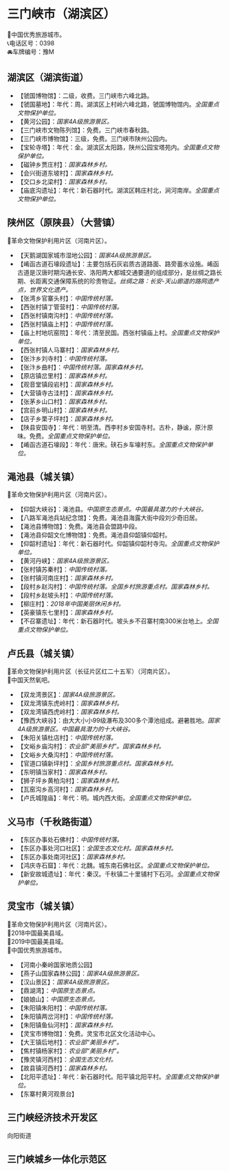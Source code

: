 # 三门峡市（湖滨区）   
🏅中国优秀旅游城市。   
📞电话区号：0398  
🚘车牌编号：豫M  

## 湖滨区（湖滨街道）  
* 【虢国博物馆】：二级，收费。三门峡市六峰北路。
* 【虢国墓地】：年代：周。湖滨区上村岭六峰北路，虢国博物馆内。*全国重点文物保护单位。*   
* 【黄河公园】：*国家4A级旅游景区。*  
* 【三门峡市文物陈列馆】：免费。三门峡市春秋路。   
* 【三门峡市博物馆】：三级，免费。三门峡市陕州公园内。   
* 【宝轮寺塔】：年代：金。湖滨区太阳路，陕州公园宝塔苑内。*全国重点文物保护单位。*   
* 【磁钟乡贾庄村】：*国家森林乡村。*  
* 【会兴街道东坡村】：*国家森林乡村。*  
* 【交口乡北梁村】：*国家森林乡村。*  
* 【庙底沟遗址】：年代：新石器时代。湖滨区韩庄村北，涧河南岸。*全国重点文物保护单位。*   

## 陕州区（原陕县）（大营镇）  
🚩革命文物保护利用片区（河南片区）。   
* 【天鹅湖国家城市湿地公园】：*国家4A级旅游景区。*  
* 【崤函古道石壕段遗址】：主要包括石灰岩质古道路面、路旁蓄水设施。崤函古道是汉唐时期沟通长安、洛阳两大都城交通要道的组成部分，是丝绸之路长期、长距离交通保障系统的珍贵物证。*丝绸之路：长安-天山廊道的路网遗产点，世界文化遗产。*  
* 【张湾乡官寨头村】：*中国传统村落。*  
* 【西张村镇丁管营村】：*中国传统村落。*  
* 【西张村镇南沟村】：*中国传统村落。*  
* 【西张村镇庙上村】：*中国传统村落。*  
* 【庙上村地坑窑院】：年代：清至民国。西张村镇庙上村。*全国重点文物保护单位。*  
* 【西张村镇人马寨村】：*国家森林乡村。*  
* 【张汴乡刘寺村】：*中国传统村落。*  
* 【张汴乡曲村】：*中国传统村落。国家森林乡村。*  
* 【原店镇岔里村】：*国家森林乡村。*  
* 【观音堂镇段岩村】：*国家森林乡村。*  
* 【大营镇寺古洼村】：*国家森林乡村。*  
* 【张茅乡山口村】：*国家森林乡村。*  
* 【宫前乡明山村】：*国家森林乡村。*  
* 【店子乡栗子坪村】：*国家森林乡村。*  
* 【陕县安国寺】：年代：明至清。西李村乡安国寺村。古朴，静谧，原汁原味。免费。*全国重点文物保护单位。*  
* 【崤函古道石壕段】：年代：唐宋。硖石乡车壕村东。*全国重点文物保护单位。*  

## 渑池县（城关镇）  
🚩革命文物保护利用片区（河南片区）。   
* 【仰韶大峡谷】：渑池县。*中国原生态景点。中国最具潜力的十大峡谷。*  
* 【八路军渑池兵站纪念馆】：免费。渑池县海露大街中段刘少奇旧居。   
* 【渑池县博物馆】：免费。渑池县会盟路中段。   
* 【渑池县仰韶文化博物馆】：免费。渑池县仰韶镇仰韶村。   
* 【仰韶村遗址】：年代：新石器时代。仰韶镇仰韶村寺沟。*全国重点文物保护单位。*  
* 【黄河丹峡】：*国家4A级旅游景区。*  
* 【张村镇苏秦村】：*中国传统村落。*  
* 【张村镇河南庄村】：*国家森林乡村。*  
* 【段村乡赵沟村】：*中国传统村落。全国乡村旅游重点村。国家森林乡村。*  
* 【段村乡赵坡头村】：*中国传统村落。*  
* 【柳庄村】：*2018年中国美丽休闲乡村。*  
* 【英豪镇东七里村】：*国家森林乡村。*  
* 【不召寨遗址】：年代：新石器时代。坡头乡不召寨村南300米台地上。*全国重点文物保护单位。*  

## 卢氏县（城关镇）  
🚩革命文物保护利用片区（长征片区红二十五军）（河南片区）。   
🚩中国天然氧吧。   
* 【双龙湾景区】：*国家4A级旅游景区。*  
* 【双龙湾镇东虎岭村】：*国家森林乡村。*  
* 【双龙湾镇西虎岭村】：*国家森林乡村。*  
* 【豫西大峡谷】：由大大小小99级瀑布及300多个潭池组成。避暑胜地。*国家4A级旅游景区。中国最具潜力的十大峡谷。*  
* 【朱阳关镇杜店村】：*中国传统村落。*  
* 【文峪乡庙沟村】：*农业部“美丽乡村”。国家森林乡村。*  
* 【文峪乡大桑沟村】：*中国传统村落。*  
* 【官道口镇新坪村】：*全国乡村旅游重点村。国家森林乡村。*  
* 【东明镇当家村】：*国家森林乡村。*  
* 【狮子坪乡黄柏沟村】：*国家森林乡村。*  
* 【瓦窑沟乡高河村】：*国家森林乡村。*  
* 【卢氏城隍庙】：年代：明。城内西大街。*全国重点文物保护单位。*   

## 义马市（千秋路街道）  
* 【东区办事处石佛村】：*中国传统村落。*  
* 【东区办事处河口社区】：*全国生态文化村。国家森林乡村。*  
* 【东区办事处南河社区】：*国家森林乡村。*  
* 【鸿庆寺石窟】：年代：北魏。城东南石佛社区。*全国重点文物保护单位。*   
* 【新安故城遗址】：年代：秦汉。千秋镇二十里铺村下石河。*全国重点文物保护单位。*   

## 灵宝市（城关镇）  
🚩革命文物保护利用片区（河南片区）。   
🏅2018中国最美县域。   
🏅2019中国最美县域。   
🏅中国优秀旅游城市。   
* 【河南小秦岭国家地质公园】  
* 【燕子山国家森林公园】：*国家4A级旅游景区。*  
* 【汉山景区】：*国家4A级旅游景区。*  
* 【鼎湖湾】：*中国原生态景点。*  
* 【娘娘山】：*中国原生态景点。*  
* 【朱阳镇朱阳村】：*中国传统村落。*  
* 【朱阳镇两岔河村】：*中国传统村落。*  
* 【朱阳镇鱼仙河村】：*国家森林乡村。*  
* 【灵宝市博物馆】：免费。灵宝市北区文化活动中心。   
* 【大王镇后地村】：*农业部“美丽乡村”。*  
* 【焦村镇杨家村】：*农业部“美丽乡村”。*  
* 【豫灵镇河西村】：*全国生态文化村。*  
* 【故县镇河西村】：*国家森林乡村。*   
* 【北阳平遗址】：年代：新石器时代。阳平镇北阳平村。*全国重点文物保护单位。*    
* 【东寨村黄河观景台】  
  
## 三门峡经济技术开发区  
向阳街道  
  
## 三门峡城乡一体化示范区  
  
